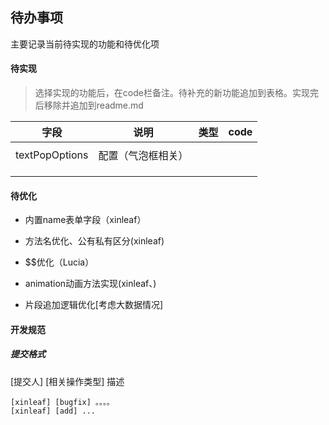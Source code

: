 ## 待办事项

主要记录当前待实现的功能和待优化项

#### 待实现

> 选择实现的功能后，在code栏备注。待补充的新功能追加到表格。实现完后移除并追加到readme.md

|      字段      |        说明        | 类型 | code |
| :------------: | :----------------: | :--: | ---- |
|                |                    |      |      |
| textPopOptions | 配置（气泡框相关） |      |      |
|                |                    |      |      |
|                |                    |      |      |
|                |                    |      |      |





#### 待优化

- 内置name表单字段（xinleaf）

- 方法名优化、公有私有区分(xinleaf)

- $$优化（Lucia）

- animation动画方法实现(xinleaf、)

- 片段追加逻辑优化[考虑大数据情况]

  

#### 开发规范

##### 提交格式

[提交人] [相关操作类型] 描述

```
[xinleaf] [bugfix] 。。。。
[xinleaf] [add] ...
```

